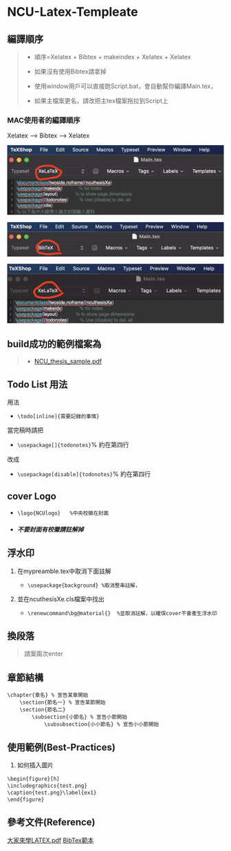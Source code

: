 # NCU-Latex-Templeate

## 編譯順序

>* 順序=Xelatex + Bibtex + makeindex + Xelatex + Xelatex
>	
>* 如果沒有使用Bibtex請拿掉
>	
>* 使用window用戶可以直接跑Script.bat，會自動幫你編譯Main.tex，
>	
>* 如果主檔案更名，請改把主tex檔案拖拉到Script上

### MAC使用者的編譯順序

Xelatex --> Bibtex --> Xelatex

![Step1](https://github.com/eecarnegie/NCU-Latex-Templeate/blob/ADD_example/pic/Step1.png)

![Step2](https://github.com/eecarnegie/NCU-Latex-Templeate/blob/ADD_example/pic/Step2.png)

![Step3](https://github.com/eecarnegie/NCU-Latex-Templeate/blob/ADD_example/pic/Step3.png)


## build成功的範例檔案為
>* [NCU_thesis_sample.pdf](https://github.com/RainJayTsai/NCU-Latex-Templeate/blob/master/NCU_thesis_sample.pdf)
    

## Todo List 用法
用法

* `\todo[inline]{需要記錄的事情}`

當完稿時請把
* `\usepackage[]{todonotes}`% 約在第四行

改成
* `\usepackage[disable]{todonotes}`% 約在第四行
    
        
		
## cover Logo
*  `\logo{NCUlogo}   %中央校徽在封面`

* ##### 不要封面有校徽請註解掉
    

## 浮水印
1. 在mypreamble.tex中取消下面註解

    * `\usepackage{background} %取消整串註解，`
        
2. 並在ncuthesisXe.cls檔案中找出
 
    * `\renewcommand\bg@material{}  %並取消註解，以確保cover不會產生浮水印`
    

## 換段落
>請案兩次enter
    

## 章節結構
	\chapter{章名} % 宣告某章開始
		\section{節名一} % 宣告某節開始
		\section{節名二}
			\subsection{小節名} % 宣告小節開始
				\subsubsection{小小節名} % 宣告小小節開始

## 使用範例(Best-Practices)
1. 如何插入圖片
```
\begin{figure}[h]
\includegraphics{test.png}
\caption{test.png}\label{ex1}
\end{figure}
```

## 參考文件(Reference)
[大家來學LATEX.pdf](http://jupiter.math.nctu.edu.tw/~smchang/latex/latex123.pdf)
[BibTex範本](https://web.mit.edu/rsi/www/pdfs/bibtex-format.pdf)
